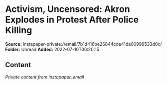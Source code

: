 # Activism, Uncensored: Akron Explodes in Protest After Police Killing

**Source:** instapaper-private://email/7b1d416be26844cde41da00999533d0c/
**Folder:** Unread
**Added:** 2022-07-10T06:20:15




## Content
*Private content from instapaper_email*
